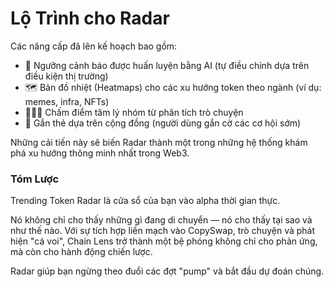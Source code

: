 # Lộ Trình cho Radar

Các nâng cấp đã lên kế hoạch bao gồm:
- 🧠 Ngưỡng cảnh báo được huấn luyện bằng AI (tự điều chỉnh dựa trên điều kiện thị trường)
- 🗺️ Bản đồ nhiệt (Heatmaps) cho các xu hướng token theo ngành (ví dụ: memes, infra, NFTs)
- 🧑‍🤝‍🧑 Chấm điểm tâm lý nhóm từ phân tích trò chuyện
- 🧪 Gắn thẻ dựa trên cộng đồng (người dùng gắn cờ các cơ hội sớm)

Những cải tiến này sẽ biến Radar thành một trong những hệ thống khám phá xu hướng thông minh nhất trong Web3.

### Tóm Lược

Trending Token Radar là cửa sổ của bạn vào alpha thời gian thực.

Nó không chỉ cho thấy những gì đang di chuyển — nó cho thấy tại sao và như thế nào. Với sự tích hợp liền mạch vào CopySwap, trò chuyện và phát hiện "cá voi", Chain Lens trở thành một bệ phóng không chỉ cho phản ứng, mà còn cho hành động chiến lược.

Radar giúp bạn ngừng theo đuổi các đợt "pump" và bắt đầu dự đoán chúng.
